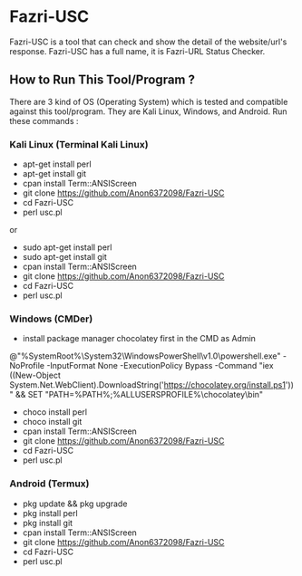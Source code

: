 # Fazri-USC

Fazri-USC is a tool that can check and show the detail of the website/url's response. Fazri-USC has a full name, it is Fazri-URL Status Checker. 

## How to Run This Tool/Program ?

There are 3 kind of OS (Operating System) which is tested and compatible against this tool/program. They are Kali Linux, Windows, and Android. Run these commands :

### Kali Linux (Terminal Kali Linux)

- apt-get install perl
- apt-get install git
- cpan install Term::ANSIScreen
- git clone https://github.com/Anon6372098/Fazri-USC
- cd Fazri-USC
- perl usc.pl

or

- sudo apt-get install perl
- sudo apt-get install git
- cpan install Term::ANSIScreen
- git clone https://github.com/Anon6372098/Fazri-USC
- cd Fazri-USC
- perl usc.pl

### Windows (CMDer)

- install package manager chocolatey first in the CMD as Admin 

@"%SystemRoot%\System32\WindowsPowerShell\v1.0\powershell.exe" -NoProfile -InputFormat None -ExecutionPolicy Bypass -Command "iex ((New-Object System.Net.WebClient).DownloadString('https://chocolatey.org/install.ps1'))" && SET "PATH=%PATH%;%ALLUSERSPROFILE%\chocolatey\bin"
  
- choco install perl
- choco install git
- cpan install Term::ANSIScreen
- git clone https://github.com/Anon6372098/Fazri-USC
- cd Fazri-USC
- perl usc.pl

### Android (Termux)

- pkg update && pkg upgrade
- pkg install perl
- pkg install git
- cpan install Term::ANSIScreen
- git clone https://github.com/Anon6372098/Fazri-USC
- cd Fazri-USC
- perl usc.pl
